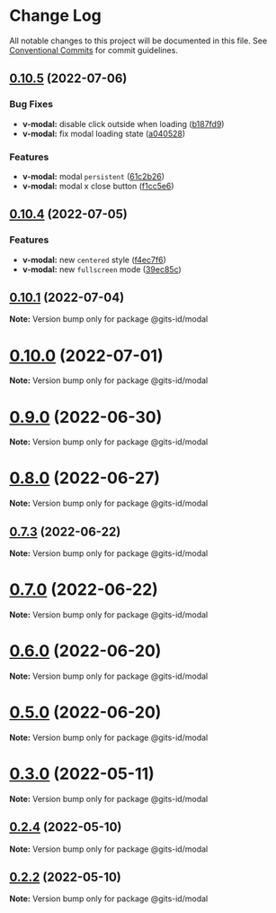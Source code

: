 # Change Log

All notable changes to this project will be documented in this file.
See [Conventional Commits](https://conventionalcommits.org) for commit guidelines.

## [0.10.5](https://github.com/gitsindonesia/ui-component/compare/v0.10.4...v0.10.5) (2022-07-06)


### Bug Fixes

* **v-modal:** disable click outside when loading ([b187fd9](https://github.com/gitsindonesia/ui-component/commit/b187fd9cb5cdc9ef2744868ddc5b983b88c1e6e5))
* **v-modal:** fix modal loading state ([a040528](https://github.com/gitsindonesia/ui-component/commit/a04052828fda5339c56b45cffa715d3948870c91))


### Features

* **v-modal:** modal `persistent` ([61c2b26](https://github.com/gitsindonesia/ui-component/commit/61c2b264b5deccc6f4929dac138da80ea994004a))
* **v-modal:** modal x close button ([f1cc5e6](https://github.com/gitsindonesia/ui-component/commit/f1cc5e6e92db80aff372939710d25c955c7fda53))





## [0.10.4](https://github.com/gitsindonesia/ui-component/compare/v0.10.3...v0.10.4) (2022-07-05)


### Features

* **v-modal:** new `centered` style ([f4ec7f6](https://github.com/gitsindonesia/ui-component/commit/f4ec7f6fad261357c3009c14eadc766bbd39673f))
* **v-modal:** new `fullscreen` mode ([39ec85c](https://github.com/gitsindonesia/ui-component/commit/39ec85c46d61b113480ce98f5121092c80e3ed05))





## [0.10.1](https://github.com/gitsindonesia/ui-component/compare/v0.10.0...v0.10.1) (2022-07-04)

**Note:** Version bump only for package @gits-id/modal





# [0.10.0](https://github.com/gitsindonesia/ui-component/compare/v0.9.0...v0.10.0) (2022-07-01)

**Note:** Version bump only for package @gits-id/modal





# [0.9.0](https://github.com/gitsindonesia/ui-component/compare/v0.8.2...v0.9.0) (2022-06-30)

**Note:** Version bump only for package @gits-id/modal





# [0.8.0](https://github.com/gitsindonesia/ui-component/compare/v0.7.3...v0.8.0) (2022-06-27)

**Note:** Version bump only for package @gits-id/modal





## [0.7.3](https://github.com/gitsindonesia/ui-component/compare/v0.7.2...v0.7.3) (2022-06-22)

**Note:** Version bump only for package @gits-id/modal





# [0.7.0](https://github.com/gitsindonesia/ui-component/compare/v0.6.0...v0.7.0) (2022-06-22)

**Note:** Version bump only for package @gits-id/modal





# [0.6.0](https://github.com/gitsindonesia/ui-component/compare/v0.5.0...v0.6.0) (2022-06-20)

**Note:** Version bump only for package @gits-id/modal





# [0.5.0](https://github.com/gitsindonesia/ui-component/compare/v0.4.8...v0.5.0) (2022-06-20)

**Note:** Version bump only for package @gits-id/modal





# [0.3.0](https://github.com/gitsindonesia/ui-component/compare/v0.2.6...v0.3.0) (2022-05-11)

**Note:** Version bump only for package @gits-id/modal





## [0.2.4](https://github.com/gitsindonesia/ui-component/compare/v0.2.3...v0.2.4) (2022-05-10)

**Note:** Version bump only for package @gits-id/modal





## [0.2.2](https://github.com/gitsindonesia/ui-component/compare/v0.2.1...v0.2.2) (2022-05-10)

**Note:** Version bump only for package @gits-id/modal
